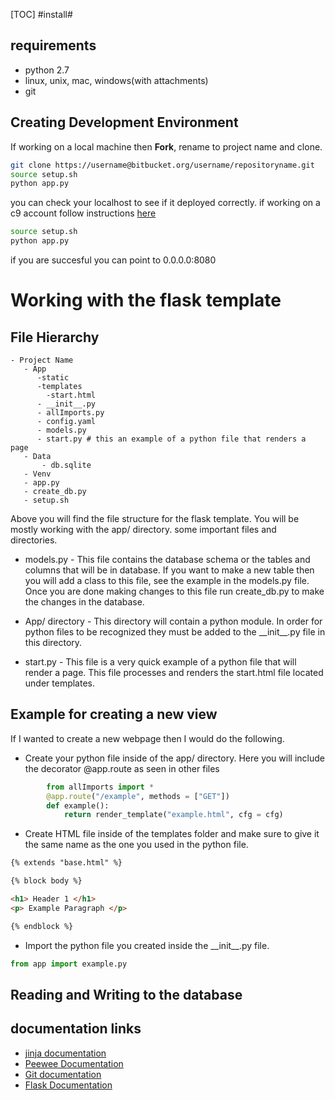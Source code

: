 [TOC]
#install#
## requirements ##
* python 2.7
* linux, unix, mac, windows(with attachments)
* git 

## Creating Development Environment ##
If working on a local machine then **Fork**, rename to project name and clone.

``` bash
git clone https://username@bitbucket.org/username/repositoryname.git
source setup.sh
python app.py
```
you can check your localhost to see if it deployed correctly.
if working on a c9 account follow instructions [here](https://docs.google.com/document/d/17GK7uKqdma5DMnHZXlMJwnAn63HdU9446fV1lAcxxus/edit)
``` bash
source setup.sh
python app.py
``` 
if you are succesful you can point to 0.0.0.0:8080

# Working with the flask template #
## File Hierarchy ##
```
- Project Name
   - App
      -static
      -templates
        -start.html
      - __init__.py
      - allImports.py
      - config.yaml
      - models.py
      - start.py # this an example of a python file that renders a page
   - Data
       - db.sqlite
   - Venv
   - app.py
   - create_db.py
   - setup.sh
```
Above you will find the file structure for the flask template. You will be mostly working with the app/ directory.
some important files and directories.

* models.py - This file contains the database schema or the tables and columns that will be in database.
If you want to make a new table then you will add a class to this file, see the example in the models.py file.
Once you are done making changes to this file run create_db.py to make the changes in the database.

* App/ directory - This directory will contain a python module. In order for python files to be recognized they must be added to the \_\_init\_\_.py file in this directory.

* start.py - This file is a very quick example of a python file that will render a page. This file processes and renders the start.html file located under templates.

## Example for creating a new view ##
If I wanted to create a new webpage then I would do the following.

* Create your python file inside of the app/ directory. Here you will include the decorator @app.route as seen in other files
```python
        from allImports import *
        @app.route("/example", methods = ["GET"])
        def example():
            return render_template("example.html", cfg = cfg)
```
* Create HTML file inside of the templates folder and make sure to give it the same name as the one you used in the python file.
```HTML
{% extends "base.html" %}

{% block body %}

<h1> Header 1 </h1>
<p> Example Paragraph </p>

{% endblock %}
```
* Import the python file you created inside the \_\_init\_\_.py file.
```Python
from app import example.py
```

## Reading and Writing to the database ##
    

## documentation links ##

* [jinja documentation](http://jinja.pocoo.org/)
* [Peewee Documentation](http://docs.peewee-orm.com/en/latest/)
* [Git documentation](https://git-scm.com/documentation)
* [Flask Documentation](http://flask.pocoo.org/docs/0.10/)